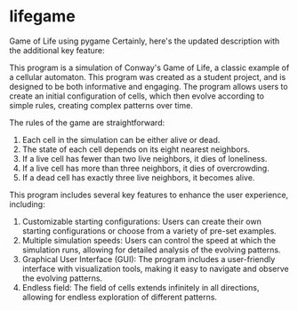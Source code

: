 # lifegame
Game of Life using pygame
Certainly, here's the updated description with the additional key feature:

This program is a simulation of Conway's Game of Life, a classic example of a cellular automaton. This program was created as a student project, and is designed to be both informative and engaging. The program allows users to create an initial configuration of cells, which then evolve according to simple rules, creating complex patterns over time.

The rules of the game are straightforward:
1. Each cell in the simulation can be either alive or dead.
2. The state of each cell depends on its eight nearest neighbors.
3. If a live cell has fewer than two live neighbors, it dies of loneliness.
4. If a live cell has more than three neighbors, it dies of overcrowding.
5. If a dead cell has exactly three live neighbors, it becomes alive.

This program includes several key features to enhance the user experience, including:
1. Customizable starting configurations: Users can create their own starting configurations or choose from a variety of pre-set examples.
2. Multiple simulation speeds: Users can control the speed at which the simulation runs, allowing for detailed analysis of the evolving patterns.
3. Graphical User Interface (GUI): The program includes a user-friendly interface with visualization tools, making it easy to navigate and observe the evolving patterns.
4. Endless field: The field of cells extends infinitely in all directions, allowing for endless exploration of different patterns.
